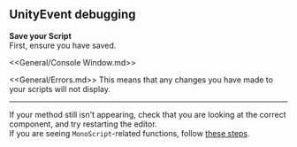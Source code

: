 ## UnityEvent debugging

**Save your Script**  
First, ensure you have saved.

<<General/Console Window.md>>

<<General/Errors.md>>
This means that any changes you have made to your scripts will not display.  

---  

If your method still isn't appearing, check that you are looking at the correct component, and try restarting the editor.  
If you are seeing `MonoScript`-related functions, follow [these steps](Incorrect%20Assignment.md).